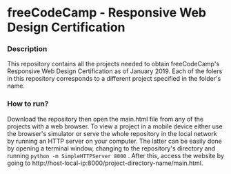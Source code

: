 # freeCodeCamp - Responsive Web Design Certification
### Description
This repository contains all the projects needed to obtain freeCodeCamp's Responsive Web Design Certification as of January 2019. Each of the folers in this repository corresponds to a different project specified in the folder's name.

### How to run?
Download the repository then open the main.html file from any of the projects with a web browser. To view a project in a mobile device either use the browser's simulator or serve the whole repository in the local network by running an HTTP server on your computer. The latter can be easily done by opening a terminal window, changing to the repository's directory and running `python -m SimpleHTTPServer 8000` . After this, access the website by going to http://host-local-ip:8000/project-directory-name/main.html.